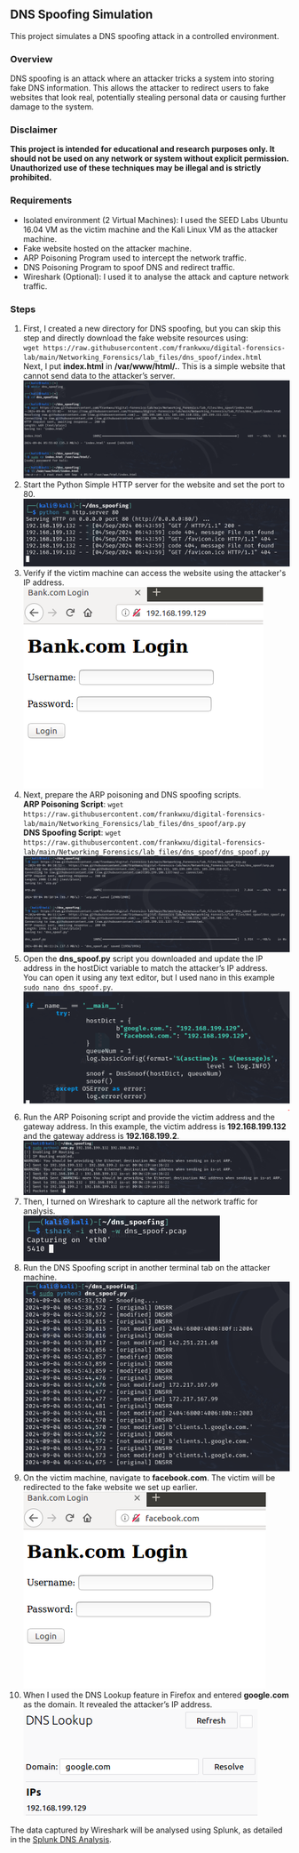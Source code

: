 ## DNS Spoofing Simulation
This project simulates a DNS spoofing attack in a controlled environment.  

### Overview
DNS spoofing is an attack where an attacker tricks a system into storing fake DNS information. This allows the attacker to redirect users to fake websites that look real, potentially stealing personal data or causing further damage to the system.  

### Disclaimer
**This project is intended for educational and research purposes only. It should not be used on any network or system without explicit permission. Unauthorized use of these techniques may be illegal and is strictly prohibited.**  

### Requirements
- Isolated environment (2 Virtual Machines): I used the SEED Labs Ubuntu 16.04 VM as the victim machine and the Kali Linux VM as the attacker machine.
- Fake website hosted on the attacker machine.  
- ARP Poisoning Program used to intercept the network traffic.
- DNS Poisoning Program to spoof DNS and redirect traffic.
- Wireshark (Optional): I used it to analyse the attack and capture network traffic.

### Steps
1. First, I created a new directory for DNS spoofing, but you can skip this step and directly download the fake website resources using:  
   `wget https://raw.githubusercontent.com/frankwxu/digital-forensics-lab/main/Networking_Forensics/lab_files/dns_spoof/index.html`  
   Next, I put **index.html** in **/var/www/html/.**. This is a simple website that cannot send data to the attacker’s server.  
   ![Fake Website Setup](images/fake-setup.png)  
2. Start the Python Simple HTTP server for the website and set the port to 80.  
   ![Run Server](images/run-server.png)
3. Verify if the victim machine can access the website using the attacker's IP address.  
   ![Fake Website](images/fake-web.png)
4. Next, prepare the ARP poisoning and DNS spoofing scripts.  
   **ARP Poisoning Script**: `wget https://raw.githubusercontent.com/frankwxu/digital-forensics-lab/main/Networking_Forensics/lab_files/dns_spoof/arp.py`  
   **DNS Spoofing Script**: `wget https://raw.githubusercontent.com/frankwxu/digital-forensics-lab/main/Networking_Forensics/lab_files/dns_spoof/dns_spoof.py`  
   ![Prepare ARP Poisoning and DNS Spoofing Scripts](images/scripts.png)  
5. Open the **dns_spoof.py** script you downloaded and update the IP address in the hostDict variable to match the attacker’s IP address.  
   You can open it using any text editor, but I used nano in this example `sudo nano dns_spoof.py`.  
   ![Change IP Address](images/change-ip.png)
6. Run the ARP Poisoning script and provide the victim address and the gateway address. In this example, the victim address is **192.168.199.132** and the gateway address is **192.168.199.2**.  
   ![ARP Poisoning](images/arp.png)
7. Then, I turned on Wireshark to capture all the network traffic for analysis.  
   ![Wireshark](images/wireshark.png)  
8. Run the DNS Spoofing script in another terminal tab on the attacker machine.  
   ![DNS Spoofing](images/dns-spoof.png)  
9. On the victim machine, navigate to **facebook.com**. The victim will be redirected to the fake website we set up earlier.  
   ![Accessing Fake Website](images/access-fake-web.png)  
10. When I used the DNS Lookup feature in Firefox and entered **google.com** as the domain. It revealed the attacker’s IP address.  
   ![DNS Lookup](images/dns-lookup.png)  

The data captured by Wireshark will be analysed using Splunk, as detailed in the <a href="../../Home-Cybersecurity-Lab/Splunk
/DNS Spoofing Analysis">Splunk DNS Analysis</a>.  

